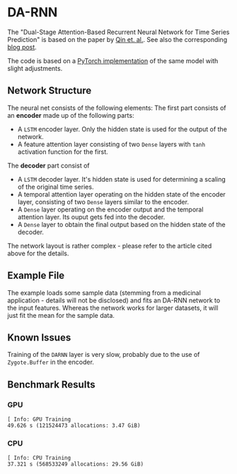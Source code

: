 # DA-RNN

The "Dual-Stage Attention-Based Recurrent Neural Network for Time Series Prediction" is based on the paper by [Qin et. al.](https://arxiv.org/abs/1704.02971). See also the corresponding [blog post](https://sdobber.github.io/FA_DARNN/).

The code is based on a [PyTorch implementation](https://github.com/Seanny123/da-rnn/blob/master/modules.py) of the same model with slight adjustments.


## Network Structure

The neural net consists of the following elements: The first part consists of an **encoder** made up of the following parts:
* A `LSTM` encoder layer. Only the hidden state is used for the output of the network.
* A feature attention layer consisting of two `Dense` layers with `tanh` activation function for the first.

The **decoder** part consist of
* A `LSTM` decoder layer. It's hidden state is used for determining a scaling of the original time series.
* A temporal attention layer operating on the hidden state of the encoder layer, consisting of two `Dense` layers similar to the encoder.
* A `Dense` layer operating on the encoder output and the temporal attention layer. Its ouput gets fed into the decoder.
* A `Dense` layer to obtain the final output based on the hidden state of the decoder.

The network layout is rather complex - please refer to the article cited above for the details.


## Example File

The example loads some sample data (stemming from a medicinal application - details will not be disclosed) and fits an DA-RNN network to the input features. Whereas the network works for larger datasets, it will just fit the mean for the sample data.


## Known Issues

Training of the `DARNN` layer is very slow, probably due to the use of `Zygote.Buffer` in the encoder.


## Benchmark Results

### GPU
```julia-repl
[ Info: GPU Training
49.626 s (121524473 allocations: 3.47 GiB)
```

### CPU
```julia-repl
[ Info: CPU Training
37.321 s (568533249 allocations: 29.56 GiB)
```
